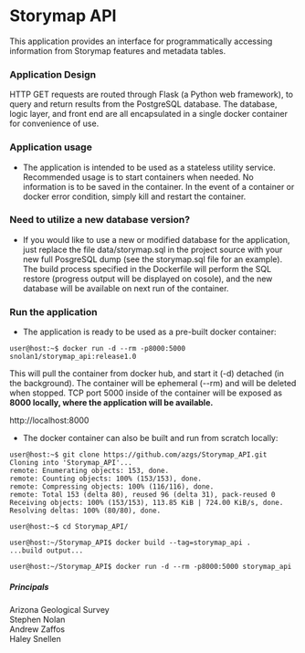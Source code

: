 # Storymap API

This application provides an interface for programmatically accessing
information from Storymap features and metadata tables.  

### Application Design
HTTP GET requests are routed through Flask (a Python web framework), to query and return results from the PostgreSQL database. The database, logic layer, and front end are all encapsulated in a single docker container for convenience of use.

### Application usage
- The application is intended to be used as a stateless utility service. Recommended usage is to start containers when needed. No information is to be saved in the container. In the event of a container or docker error condition, simply kill and restart the container. 

### Need to utilize a new database version?
- If you would like to use a new or modified database for the application, just replace the file data/storymap.sql in the project source with your new full PosgreSQL dump (see the storymap.sql file for an example). The build process specified in the Dockerfile will perform the SQL restore (progress output will be displayed on cosole), and the new database will be available on next run of the container.
  
  
### Run the application
- The application is ready to be used as a pre-built docker container:  

```console
user@host:~$ docker run -d --rm -p8000:5000 snolan1/storymap_api:release1.0
```  
This will pull the container from docker hub, and start it (-d) detached (in the background). The container will be ephemeral (--rm) and will be deleted when stopped. TCP port 5000 inside of the container will be exposed as **8000 locally, where the application will be available.**

http://localhost:8000

- The docker container can also be built and run from scratch locally:
```console
user@host:~$ git clone https://github.com/azgs/Storymap_API.git
Cloning into 'Storymap_API'...
remote: Enumerating objects: 153, done.
remote: Counting objects: 100% (153/153), done.
remote: Compressing objects: 100% (116/116), done.
remote: Total 153 (delta 80), reused 96 (delta 31), pack-reused 0
Receiving objects: 100% (153/153), 113.85 KiB | 724.00 KiB/s, done.
Resolving deltas: 100% (80/80), done.

user@host:~$ cd Storymap_API/

user@host:~/Storymap_API$ docker build --tag=storymap_api .
...build output...

user@host:~/Storymap_API$ docker run -d --rm -p8000:5000 storymap_api
```




##### Principals
Arizona Geological Survey  
Stephen Nolan  
Andrew Zaffos  
Haley Snellen  
